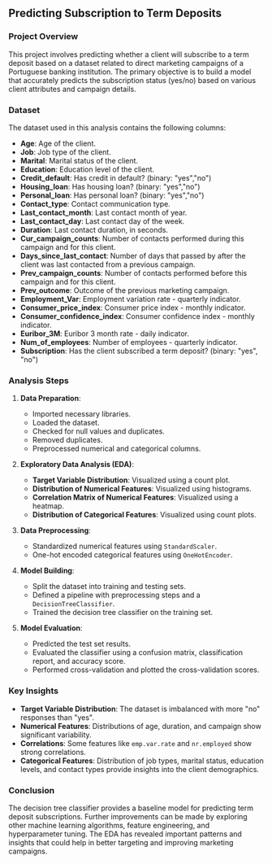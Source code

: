 ## Predicting Subscription to Term Deposits

### Project Overview
This project involves predicting whether a client will subscribe to a term deposit based on a dataset related to direct marketing campaigns of a Portuguese banking institution. The primary objective is to build a model that accurately predicts the subscription status (yes/no) based on various client attributes and campaign details.

### Dataset
The dataset used in this analysis contains the following columns:
- **Age**: Age of the client.
- **Job**: Job type of the client.
- **Marital**: Marital status of the client.
- **Education**: Education level of the client.
- **Credit_default**: Has credit in default? (binary: "yes","no")
- **Housing_loan**: Has housing loan? (binary: "yes","no")
- **Personal_loan**: Has personal loan? (binary: "yes","no")
- **Contact_type**: Contact communication type.
- **Last_contact_month**: Last contact month of year.
- **Last_contact_day**: Last contact day of the week.
- **Duration**: Last contact duration, in seconds.
- **Cur_campaign_counts**: Number of contacts performed during this campaign and for this client.
- **Days_since_last_contact**: Number of days that passed by after the client was last contacted from a previous campaign.
- **Prev_campaign_counts**: Number of contacts performed before this campaign and for this client.
- **Prev_outcome**: Outcome of the previous marketing campaign.
- **Employment_Var**: Employment variation rate - quarterly indicator.
- **Consumer_price_index**: Consumer price index - monthly indicator.
- **Consumer_confidence_index**: Consumer confidence index - monthly indicator.
- **Euribor_3M**: Euribor 3 month rate - daily indicator.
- **Num_of_employees**: Number of employees - quarterly indicator.
- **Subscription**: Has the client subscribed a term deposit? (binary: "yes", "no")

### Analysis Steps
1. **Data Preparation**:
    - Imported necessary libraries.
    - Loaded the dataset.
    - Checked for null values and duplicates.
    - Removed duplicates.
    - Preprocessed numerical and categorical columns.

2. **Exploratory Data Analysis (EDA)**:
    - **Target Variable Distribution**: Visualized using a count plot.
    - **Distribution of Numerical Features**: Visualized using histograms.
    - **Correlation Matrix of Numerical Features**: Visualized using a heatmap.
    - **Distribution of Categorical Features**: Visualized using count plots.

3. **Data Preprocessing**:
    - Standardized numerical features using `StandardScaler`.
    - One-hot encoded categorical features using `OneHotEncoder`.

4. **Model Building**:
    - Split the dataset into training and testing sets.
    - Defined a pipeline with preprocessing steps and a `DecisionTreeClassifier`.
    - Trained the decision tree classifier on the training set.

5. **Model Evaluation**:
    - Predicted the test set results.
    - Evaluated the classifier using a confusion matrix, classification report, and accuracy score.
    - Performed cross-validation and plotted the cross-validation scores.

### Key Insights
- **Target Variable Distribution**: The dataset is imbalanced with more "no" responses than "yes".
- **Numerical Features**: Distributions of age, duration, and campaign show significant variability.
- **Correlations**: Some features like `emp.var.rate` and `nr.employed` show strong correlations.
- **Categorical Features**: Distribution of job types, marital status, education levels, and contact types provide insights into the client demographics.

### Conclusion
The decision tree classifier provides a baseline model for predicting term deposit subscriptions. Further improvements can be made by exploring other machine learning algorithms, feature engineering, and hyperparameter tuning. The EDA has revealed important patterns and insights that could help in better targeting and improving marketing campaigns.
